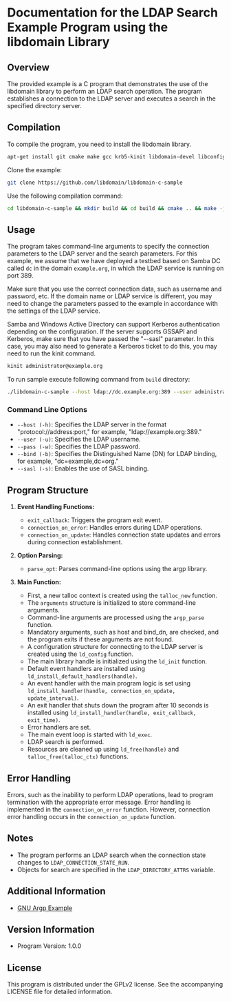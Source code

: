# Documentation for the LDAP Search Example Program using the libdomain Library

## Overview

The provided example is a C program that demonstrates the use of the libdomain library to perform an LDAP search operation. The program establishes a connection to the LDAP server and executes a search in the specified directory server.

## Compilation

To compile the program, you need to install the libdomain library.

```bash
apt-get install git cmake make gcc krb5-kinit libdomain-devel libconfig-devel
```

Clone the example:

```bash
git clone https://github.com/libdomain/libdomain-c-sample
```

Use the following compilation command:

```bash
cd libdomain-c-sample && mkdir build && cd build && cmake .. && make -j `nproc`
```

## Usage
The program takes command-line arguments to specify the connection parameters to the LDAP server and the search parameters. For this example, we assume that we have deployed a testbed based on Samba DC called `dc` in the domain `example.org`, in which the LDAP service is running on port 389.

Make sure that you use the correct connection data, such as username and password, etc. If the domain name or LDAP service is different, you may need to change the parameters passed to the example in accordance with the settings of the LDAP service.

Samba and Windows Active Directory can support Kerberos authentication depending on the configuration. If the server supports GSSAPI and Kerberos, make sure that you have passed the "--sasl" parameter. In this case, you may also need to generate a Kerberos ticket to do this, you may need to run the kinit command.

```bash
kinit administrator@example.org
```
To run sample execute following command from `build` directory:

```bash
./libdomain-c-sample --host ldap://dc.example.org:389 --user administrator --pass password --bind "dc=example,dc=org" --sasl
```

### Command Line Options

- `--host (-h)`: Specifies the LDAP server in the format "protocol://address:port," for example, "ldap://example.org:389."
- `--user (-u)`: Specifies the LDAP username.
- `--pass (-w)`: Specifies the LDAP password.
- `--bind (-b)`: Specifies the Distinguished Name (DN) for LDAP binding, for example, "dc=example,dc=org."
- `--sasl (-s)`: Enables the use of SASL binding.

## Program Structure

1. **Event Handling Functions:**
   - `exit_callback`: Triggers the program exit event.
   - `connection_on_error`: Handles errors during LDAP operations.
   - `connection_on_update`: Handles connection state updates and errors during connection establishment.

2. **Option Parsing:**
   - `parse_opt`: Parses command-line options using the argp library.

3. **Main Function:**
   - First, a new talloc context is created using the `talloc_new` function.
   - The `arguments` structure is initialized to store command-line arguments.
   - Command-line arguments are processed using the `argp_parse` function.
   - Mandatory arguments, such as host and bind_dn, are checked, and the program exits if these arguments are not found.
   - A configuration structure for connecting to the LDAP server is created using the `ld_config` function.
   - The main library handle is initialized using the `ld_init` function.
   - Default event handlers are installed using `ld_install_default_handlers(handle)`.
   - An event handler with the main program logic is set using `ld_install_handler(handle, connection_on_update, update_interval)`.
   - An exit handler that shuts down the program after 10 seconds is installed using `ld_install_handler(handle, exit_callback, exit_time)`.
   - Error handlers are set.
   - The main event loop is started with `ld_exec`.
   - LDAP search is performed.
   - Resources are cleaned up using `ld_free(handle)` and `talloc_free(talloc_ctx)` functions.

## Error Handling

Errors, such as the inability to perform LDAP operations, lead to program termination with the appropriate error message. Error handling is implemented in the `connection_on_error` function. However, connection error handling occurs in the `connection_on_update` function.

## Notes

- The program performs an LDAP search when the connection state changes to `LDAP_CONNECTION_STATE_RUN`.
- Objects for search are specified in the `LDAP_DIRECTORY_ATTRS` variable.

## Additional Information

- [GNU Argp Example](https://www.gnu.org/software/libc/manual/html_node/Argp-Example-3.html)

## Version Information

- Program Version: 1.0.0

## License

This program is distributed under the GPLv2 license. See the accompanying LICENSE file for detailed information.
